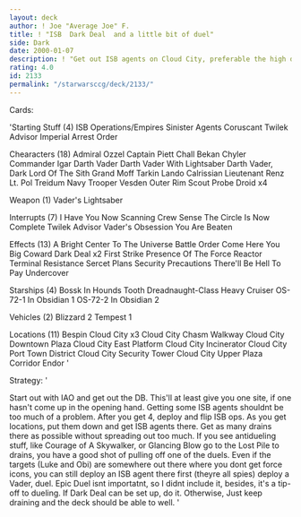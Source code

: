 ```yaml
---
layout: deck
author: ! Joe "Average Joe" F.
title: ! "ISB  Dark Deal  and a little bit of duel"
side: Dark
date: 2000-01-07
description: ! "Get out ISB agents on Cloud City, preferable the high drain sites, flip, drain some more.  Dark Deal will make the drains more hard hitting.  If you manage to get out the basic dueling tools, and Obi-Wan or Luke is just sitting there, use those to help yo"
rating: 4.0
id: 2133
permalink: "/starwarsccg/deck/2133/"
---
```

Cards: 

'Starting Stuff (4)
ISB Operations/Empires Sinister Agents
Coruscant
Twilek Advisor
Imperial Arrest Order

Chearacters (18)
Admiral Ozzel
Captain Piett
Chall Bekan
Chyler
Commander Igar
Darth Vader
Darth Vader With Lightsaber
Darth Vader, Dark Lord Of The Sith
Grand Moff Tarkin
Lando Calrissian
Lieutenant Renz
Lt. Pol Treidum
Navy Trooper Vesden
Outer Rim Scout
Probe Droid x4

Weapon (1)
Vader's Lightsaber

Interrupts (7)
I Have You Now
Scanning Crew
Sense
The Circle Is Now Complete
Twilek Advisor
Vader's Obsession
You Are Beaten

Effects (13)
A Bright Center To The Universe
Battle Order
Come Here You Big Coward
Dark Deal x2
First Strike
Presence Of The Force
Reactor Terminal
Resistance
Sercet Plans
Security Precautions
There'll Be Hell To Pay
Undercover

Starships (4)
Bossk In Hounds Tooth
Dreadnaught-Class Heavy Cruiser
OS-72-1 In Obsidian 1
OS-72-2 In Obsidian 2

Vehicles (2)
Blizzard 2
Tempest 1

Locations (11)
Bespin Cloud City x3
Cloud City Chasm Walkway
Cloud City Downtown Plaza
Cloud City East Platform
Cloud City Incinerator
Cloud City Port Town District
Cloud City Security Tower
Cloud City Upper Plaza Corridor
Endor '

Strategy: '

Start out with IAO and get out the DB.  This'll at least give you one site, if one hasn't come up in the opening hand.  Getting some ISB agents shouldnt be too much of a problem.	After you get 4, deploy and flip ISB ops.  As you get locations, put them down and get ISB agents there.  Get as many drains there as possible without spreading out too much.	If you see antidueling stuff, like Courage of A Skywalker, or Glancing Blow go to the Lost Pile to drains, you have a good shot of pulling off one of the duels.  Even if the targets (Luke and Obi) are somewhere out there where you dont get force icons, you can still deploy an ISB agent there first (theyre all spies) deploy a Vader, duel.  Epic Duel isnt importatnt, so I didnt include it, besides, it's a tip-off to dueling.  If Dark Deal can be set up, do it.  Otherwise, Just keep draining and the deck should be able to well.    '
